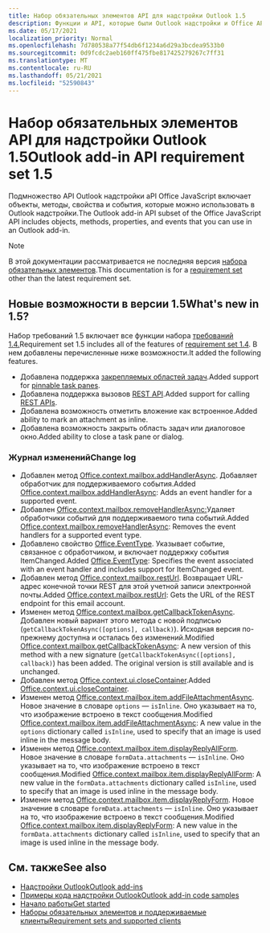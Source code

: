 ```yaml
---
title: Набор обязательных элементов API для надстройки Outlook 1.5
description: Функции и API, которые были Outlook надстройки и Office API JavaScript в рамках API почтовых ящиков 1.5.
ms.date: 05/17/2021
localization_priority: Normal
ms.openlocfilehash: 7d780538a77f54db6f1234a6d29a3bcdea9533b0
ms.sourcegitcommit: 0d9fcdc2aeb160ff475fbe817425279267c7ff31
ms.translationtype: MT
ms.contentlocale: ru-RU
ms.lasthandoff: 05/21/2021
ms.locfileid: "52590843"
---
```

# <a name="outlook-add-in-api-requirement-set-15"></a><span data-ttu-id="f79e5-103">Набор обязательных элементов API для надстройки Outlook 1.5</span><span class="sxs-lookup"><span data-stu-id="f79e5-103">Outlook add-in API requirement set 1.5</span></span>

<span data-ttu-id="f79e5-104">Подмножество API Outlook надстройки aPI Office JavaScript включает объекты, методы, свойства и события, которые можно использовать в Outlook надстройки.</span><span class="sxs-lookup"><span data-stu-id="f79e5-104">The Outlook add-in API subset of the Office JavaScript API includes objects, methods, properties, and events that you can use in an Outlook add-in.</span></span>

> [!NOTE]
> <span data-ttu-id="f79e5-105">В этой документации рассматривается не последняя версия [набора обязательных элементов](../../requirement-sets/outlook-api-requirement-sets.md).</span><span class="sxs-lookup"><span data-stu-id="f79e5-105">This documentation is for a [requirement set](../../requirement-sets/outlook-api-requirement-sets.md) other than the latest requirement set.</span></span>

## <a name="whats-new-in-15"></a><span data-ttu-id="f79e5-106">Новые возможности в версии 1.5</span><span class="sxs-lookup"><span data-stu-id="f79e5-106">What's new in 1.5?</span></span>

<span data-ttu-id="f79e5-107">Набор требований 1.5 включает все функции набора [требований 1.4.](../requirement-set-1.4/outlook-requirement-set-1.4.md)</span><span class="sxs-lookup"><span data-stu-id="f79e5-107">Requirement set 1.5 includes all of the features of [requirement set 1.4](../requirement-set-1.4/outlook-requirement-set-1.4.md).</span></span> <span data-ttu-id="f79e5-108">В нем добавлены перечисленные ниже возможности.</span><span class="sxs-lookup"><span data-stu-id="f79e5-108">It added the following features.</span></span>

- <span data-ttu-id="f79e5-109">Добавлена поддержка [закрепляемых областей задач](../../../outlook/pinnable-taskpane.md).</span><span class="sxs-lookup"><span data-stu-id="f79e5-109">Added support for [pinnable task panes](../../../outlook/pinnable-taskpane.md).</span></span>
- <span data-ttu-id="f79e5-110">Добавлена поддержка вызовов [REST API](../../../outlook/use-rest-api.md).</span><span class="sxs-lookup"><span data-stu-id="f79e5-110">Added support for calling [REST APIs](../../../outlook/use-rest-api.md).</span></span>
- <span data-ttu-id="f79e5-111">Добавлена возможность отметить вложение как встроенное.</span><span class="sxs-lookup"><span data-stu-id="f79e5-111">Added ability to mark an attachment as inline.</span></span>
- <span data-ttu-id="f79e5-112">Добавлена возможность закрыть область задач или диалоговое окно.</span><span class="sxs-lookup"><span data-stu-id="f79e5-112">Added ability to close a task pane or dialog.</span></span>

### <a name="change-log"></a><span data-ttu-id="f79e5-113">Журнал изменений</span><span class="sxs-lookup"><span data-stu-id="f79e5-113">Change log</span></span>

- <span data-ttu-id="f79e5-114">Добавлен метод [Office.context.mailbox.addHandlerAsync](office.context.mailbox.md#methods). Добавляет обработчик для поддерживаемого события.</span><span class="sxs-lookup"><span data-stu-id="f79e5-114">Added [Office.context.mailbox.addHandlerAsync](office.context.mailbox.md#methods): Adds an event handler for a supported event.</span></span>
- <span data-ttu-id="f79e5-115">Добавлен [Office.context.mailbox.removeHandlerAsync:](office.context.mailbox.md#methods)Удаляет обработчики событий для поддерживаемого типа событий.</span><span class="sxs-lookup"><span data-stu-id="f79e5-115">Added [Office.context.mailbox.removeHandlerAsync](office.context.mailbox.md#methods): Removes the event handlers for a supported event type.</span></span>
- <span data-ttu-id="f79e5-116">Добавлено свойство [Office.EventType](office.md#eventtype-string). Указывает событие, связанное с обработчиком, и включает поддержку события ItemChanged.</span><span class="sxs-lookup"><span data-stu-id="f79e5-116">Added [Office.EventType](office.md#eventtype-string): Specifies the event associated with an event handler and includes support for ItemChanged event.</span></span>
- <span data-ttu-id="f79e5-117">Добавлен метод [Office.context.mailbox.restUrl](office.context.mailbox.md#properties). Возвращает URL-адрес конечной точки REST для этой учетной записи электронной почты.</span><span class="sxs-lookup"><span data-stu-id="f79e5-117">Added [Office.context.mailbox.restUrl](office.context.mailbox.md#properties): Gets the URL of the REST endpoint for this email account.</span></span>
- <span data-ttu-id="f79e5-p102">Изменен метод [Office.context.mailbox.getCallbackTokenAsync](office.context.mailbox.md#methods). Добавлен новый вариант этого метода с новой подписью (`getCallbackTokenAsync([options], callback)`). Исходная версия по-прежнему доступна и осталась без изменений.</span><span class="sxs-lookup"><span data-stu-id="f79e5-p102">Modified [Office.context.mailbox.getCallbackTokenAsync](office.context.mailbox.md#methods): A new version of this method with a new signature (`getCallbackTokenAsync([options], callback)`) has been added. The original version is still available and is unchanged.</span></span>
- <span data-ttu-id="f79e5-120">Добавлен метод [Office.context.ui.closeContainer](/javascript/api/office/office.ui#closecontainer--).</span><span class="sxs-lookup"><span data-stu-id="f79e5-120">Added [Office.context.ui.closeContainer](/javascript/api/office/office.ui#closecontainer--).</span></span>
- <span data-ttu-id="f79e5-121">Изменен метод [Office.context.mailbox.item.addFileAttachmentAsync](office.context.mailbox.item.md#methods). Новое значение в словаре `options` — `isInline`. Оно указывает на то, что изображение встроено в текст сообщения.</span><span class="sxs-lookup"><span data-stu-id="f79e5-121">Modified [Office.context.mailbox.item.addFileAttachmentAsync](office.context.mailbox.item.md#methods): A new value in the `options` dictionary called `isInline`, used to specify that an image is used inline in the message body.</span></span>
- <span data-ttu-id="f79e5-122">Изменен метод [Office.context.mailbox.item.displayReplyAllForm](office.context.mailbox.item.md#methods). Новое значение в словаре `formData.attachments` — `isInline`. Оно указывает на то, что изображение встроено в текст сообщения.</span><span class="sxs-lookup"><span data-stu-id="f79e5-122">Modified [Office.context.mailbox.item.displayReplyAllForm](office.context.mailbox.item.md#methods): A new value in the `formData.attachments` dictionary called `isInline`, used to specify that an image is used inline in the message body.</span></span>
- <span data-ttu-id="f79e5-123">Изменен метод [Office.context.mailbox.item.displayReplyForm](office.context.mailbox.item.md#methods). Новое значение в словаре `formData.attachments` — `isInline`. Оно указывает на то, что изображение встроено в текст сообщения.</span><span class="sxs-lookup"><span data-stu-id="f79e5-123">Modified [Office.context.mailbox.item.displayReplyForm](office.context.mailbox.item.md#methods): A new value in the `formData.attachments` dictionary called `isInline`, used to specify that an image is used inline in the message body.</span></span>

## <a name="see-also"></a><span data-ttu-id="f79e5-124">См. также</span><span class="sxs-lookup"><span data-stu-id="f79e5-124">See also</span></span>

- [<span data-ttu-id="f79e5-125">Надстройки Outlook</span><span class="sxs-lookup"><span data-stu-id="f79e5-125">Outlook add-ins</span></span>](../../../outlook/outlook-add-ins-overview.md)
- [<span data-ttu-id="f79e5-126">Примеры кода надстройки Outlook</span><span class="sxs-lookup"><span data-stu-id="f79e5-126">Outlook add-in code samples</span></span>](https://developer.microsoft.com/outlook/gallery/?filterBy=Outlook,Samples,Add-ins)
- [<span data-ttu-id="f79e5-127">Начало работы</span><span class="sxs-lookup"><span data-stu-id="f79e5-127">Get started</span></span>](../../../quickstarts/outlook-quickstart.md)
- [<span data-ttu-id="f79e5-128">Наборы обязательных элементов и поддерживаемые клиенты</span><span class="sxs-lookup"><span data-stu-id="f79e5-128">Requirement sets and supported clients</span></span>](../../requirement-sets/outlook-api-requirement-sets.md)
